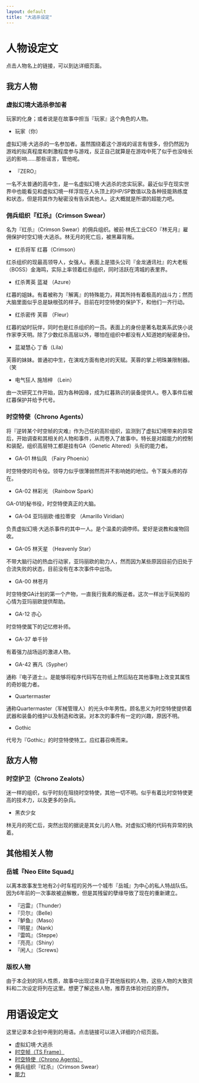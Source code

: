 ```yaml
---
layout: default
title: "大逃杀设定"
---
```

# 人物设定文
点击人物名上的链接，可以到达详细页面。

## 我方人物
### 虚拟幻境大逃杀参加者

玩家的化身；或者说是在故事中担当『玩家』这个角色的人物。

* 玩家（你）

虚拟幻境·大逃杀的一名参加者。虽然围绕着这个游戏的谣言有很多，但仍然因为游戏的拟真程度和刺激程度参与游戏，反正自己就算是在游戏中死了似乎也没啥长远的影响……那些谣言，管他呢。

* 『ZERO』

一名不太普通的高中生，是一名虚拟幻境·大逃杀的忠实玩家。最近似乎在现实世界中也能看见和虚拟幻境一样浮现在人头顶上的HP/SP数值以及各种技能熟练度和状态，但是将其作为秘密没有告诉其他人。这大概就是所谓的超能力吧。

### 佣兵组织『红杀』（Crimson Swear）

名为『红杀』（Crimson Swear）的佣兵组织。被前·林氏工业CEO『林无月』雇佣保护时空幻境·大逃杀。林无月的死亡后，被黑幕背叛。

* 红杀将军 红暮（Crimson）

红杀组织的现最高领导人，女强人。表面上是猎头公司『金龙通讯社』的大老板（BOSS）金海鸣，实际上率领着红杀组织，同时活跃在湾城的表里界。

* 红杀菁英 蓝凝 （Azure）

红暮的姐妹。有着被称为『解离』的特殊能力，拜其所持有着极高的战斗力；然而大脑里面似乎总是缺根弦的样子。目前在时空特使的保护下，和他们一齐行动。

* 红杀密传 芙蓉 （Fleur）

红暮的幼时玩伴，同时也是红杀组织的一员。表面上的身份是著名耽美系武侠小说作家李天明。除了少数红杀高层以外，哪怕在组织中都没有人知道她的秘密身份。

* 蓝凝慧心 丁香（Lila）

芙蓉的妹妹。普通初中生，在演戏方面有绝对的天赋。芙蓉的掌上明珠兼限制器。（笑

* 电气狂人 施旭梓 （Lein）

由一次研究工作开始，因为各种因缘，成为红暮熟识的装备提供人。卷入事件后被红暮保护并给予代号。

### 时空特使（Chrono Agents）

将『逆转某个时空帧的灾难』作为己任的高阶组织，监测到了虚拟幻境带来的异常后，开始调查和其相关的人物和事件，从而卷入了故事中。特长是对超能力的控制和装配，组织高层特工都是挂有GA（Genetic Altered）头衔的能力者。

* GA-01 林仙凤 （Fairy Phoenix）

时空特使的司令役。领导力似乎很薄弱然而并不影响她的地位。令下属头疼的存在。

* GA-02 林彩光 （Rainbow Spark）

GA-01的秘书役，时空特使真正的大脑。

* GA-04 亚玛丽欧·维拉蒂安 （Amarillo Viridian）

负责虚拟幻境·大逃杀事件的其中一人。是个温柔的调停师。爱好是说教和废物回收。

* GA-05 林天星 （Heavenly Star）

不带大脑行动的热血行动家，亚玛丽欧的助力人，然而因为某些原因目前仍旧处于合流失败的状态，目前没有在本次事件中出场。

* GA-00 林苍月

时空特使GA计划的第一个产物，一直我行我素的叛逆者。这次一样出于玩笑般的心情为亚玛丽欧提供帮助。

* GA-12 亦心

时空特使属下的记忆修补师。

* GA-37 单千铃

有着强力战场运的激进人物。

* GA-42 赛凡（Sypher）

通称『电子道士』。是能够将程序代码写在符纸上然后贴在其他事物上改变其属性的奇妙能力者。

* Quartermaster

通称Quartermaster（军械管理人）的光头中年男性。顾名思义为时空特使提供着武器和装备的维护以及制造和改装。对本次的事件有一定的兴趣，原因不明。

* Gothic

代号为『Gothic』的时空特使特工。应红暮召唤而来。

## 敌方人物
### 时空护卫（Chrono Zealots）

迷一样的组织，似乎时刻在阻挠时空特使，其他一切不明。似乎有着比时空特使更高的技术力，以及更多的杂兵。

* 黑衣少女

林无月的死亡后，突然出现的据说是其女儿的人物。对虚拟幻境的代码有异常的执着。

## 其他相关人物
### 岳城『Neo Elite Squad』

以离本故事发生地有2小时车程的另外一个城市『岳城』为中心的私人特战队伍。因为6年前的一次事故被迫解散，但是其残留的孽缘导致了现在的重新建立。

* 『迅雷』（Thunder）
* 『贝尔』（Belle）
* 『鲈鱼』（Maso）
* 『明星』（Nank）
* 『雷鸣』（Steppe）
* 『亮亮』（Shiny）
* 『闲人』（Screws）

### 版权人物

由于本企划的同人性质，故事中出现过来自于其他版权的人物，这些人物的大致资料和二次设定将列在这里。想更了解这些人物，推荐去体验对应的原作。


# 用语设定文

这里记录本企划中用到的用语。点击链接可以进入详细的介绍页面。

* 虚拟幻境·大逃杀
* [时空帧（TS Frame）](/terms/TSFrame.md)
* [时空特使（Chrono Agents）](/terms/ChronoAgent.md)
* 佣兵组织『红杀』（Crimson Swear）
* [能力](/terms/Abilities.md)